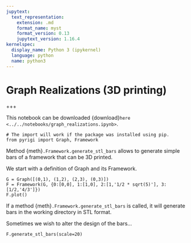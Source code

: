```yaml
---
jupytext:
  text_representation:
    extension: .md
    format_name: myst
    format_version: 0.13
    jupytext_version: 1.16.4
kernelspec:
  display_name: Python 3 (ipykernel)
  language: python
  name: python3
---
```


# Graph Realizations (3D printing)

+++

This notebook can be downloaded {download}`here <../../notebooks/graph_realizations.ipynb>`.

```{code-cell} ipython3
# The import will work if the package was installed using pip.
from pyrigi import Graph, Framework
```

Method {meth}`.Framework.generate_stl_bars` allows to generate simple bars of a framework that can be 3D printed.

We start with a definition of Graph and its Framework.


```{code-cell} ipython3
G = Graph([(0,1), (1,2), (2,3), (0,3)])
F = Framework(G, {0:[0,0], 1:[1,0], 2:[1,'1/2 * sqrt(5)'], 3:[1/2,'4/3']})
F.plot()
```

If a method {meth}`.Framework.generate_stl_bars` is called, it will generate bars 
in the working directory in STL format.

Sometimes we wish to alter the design of the bars...

```{code-cell} ipython3
F.generate_stl_bars(scale=20)
```


